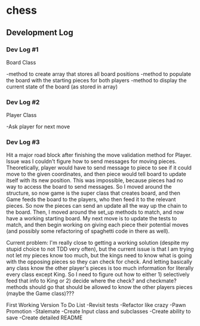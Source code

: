 # chess

## Development Log

### Dev Log #1

Board Class

-method to create array that stores all board positions
-method to populate the board with the starting pieces for both players
-method to display the current state of the board (as stored in array)

### Dev Log #2

Player Class

-Ask player for next move

### Dev Log #3

Hit a major road block after finishing the move validation method for Player. Issue was I couldn't figure how to send messages for moving pieces. Theoretically, player would have to send message to piece to see if it could move to the given coordinates, and then piece would tell board to update itself with its new position. This was impossible, because pieces had no way to access the board to send messages. So I moved around the structure, so now game is the super class that creates board, and then Game feeds the board to the players, who then feed it to the relevant pieces. So now the pieces can send an update all the way up the chain to the board. Then, I moved around the set_up methods to match, and now have a working starting board. My next move is to update the tests to match, and then begin working on giving each piece their potential moves (and possibly some refactoring of spaghetti code in there as well). 

Current problem: I'm really close to getting a working solution (despite my stupid choice to not TDD very often), but the current issue is that I am trying not let my pieces know too much, but the kings need to know what is going with the opposing pieces so they can check for check. And letting basically any class know the other player's pieces is too much information for literally every class except King. So I need to figure out how to either 1) selectively feed that info to King or 2) decide where the check? and checkmate? methods should go that should be allowed to know the other players pieces (maybe the Game class)???

First Working Version
To Do List
-Revisit tests
-Refactor like crazy
-Pawn Promotion
-Stalemate
-Create Input class and subclasses
-Create ability to save
-Create detailed README
